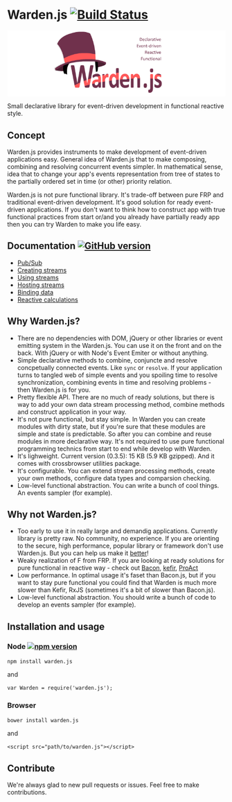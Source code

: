 # Warden.js [![Build Status](https://travis-ci.org/zefirka/Warden.js.svg?branch=master)](https://travis-ci.org/zefirka/Warden.js) 

<img src="./src/warden.png" align="center" width="728" style='display: block; z-index: 32323; position: relative;'/>

Small declarative library for event-driven development in functional reactive style.

## Concept

Warden.js provides instruments to make development of event-driven applications easy. General idea of Warden.js that to make composing, combining and resolving concurrent events simpler. In mathematical sense, idea that to change your app's events representation from tree of states to the partially ordered set in time (or other) priority relation.

Warden.js is not pure functional library. It's trade-off between pure FRP and traditional event-driven development. It's good solution for ready event-driven applications. If you don't want to think how to construct app with true functional practices from start or/and you already have partially ready app then you can try Warden to make you life easy.

## Documentation [![GitHub version](https://badge.fury.io/gh/zefirka%2Fwarden.js.svg)](http://badge.fury.io/gh/zefirka%2Fwarden.js)
  - [Pub/Sub](https://github.com/zefirka/Warden.js/blob/master/docs/Extend.md)
  - [Creating streams](https://github.com/zefirka/Warden.js/blob/master/docs/Streams.md)
  - [Using streams](https://github.com/zefirka/Warden.js/blob/master/docs/Stream.md)
  - [Hosting streams](https://github.com/zefirka/Warden.js/blob/master/docs/Host.md)
  - [Binding data](https://github.com/zefirka/Warden.js/blob/master/docs/Bind.md)
  - [Reactive calculations](https://github.com/zefirka/Warden.js/blob/master/docs/Formulas.md)

## Why Warden.js?

 - There are no dependencies with DOM, jQuery or other libraries or event emitting system in the Warden.js. You can use it on the front and on the back. With jQuery or with Node's Event Emiter or without anything.
 - Simple declarative methods to combine, conjuncte and resolve concpetually connected events. Like `sync` or `resolve`. If your application turns to tangled web of simple events and you spoiling time to resolve synchronization, combining events in time and resolving problems - then Warden.js is for you.
 - Pretty flexible API. There are no much of ready solutions, but there is way to add your own data stream processing method, combine methods and construct application in your way.
 - It's not pure functional, but stay simple. In Warden you can create modules with dirty state, but if you're sure that these modules are simple and state is predictable. So after you can combine and reuse modules in more declarative way. It's not required to use pure functional programming technics from start to end while develop with Warden.
 - It's lighweight. Current version (0.3.5): 15 KB (5.9 KB gzipped). And it comes with crossbrowser utilities package.
 - It's configurable. You can extend stream processing methods, create your own methods, configure data types and comparsion checking.
 - Low-level functional abstraction. You can write a bunch of cool things. An events sampler (for example).

## Why not Warden.js?

  - Too early to use it in really large and demandig applications. Currently library is pretty raw. No community, no experience. If you are orienting to the secure, high performance, popular library or framework don't use Warden.js. But you can help us make it [better](https://github.com/zefirka/Warden.js/issues)!
  - Weaky realization of F from FRP. If you are looking at ready solutions for pure functional in reactive way - check out [Bacon](https://github.com/baconjs/baconjs),  [kefir](https://github.com/pozadi/kefir), [ProAct](https://github.com/proactjs/proactjs)
  - Low performance. In optimal usage it's faset than Bacon.js, but if you want to stay pure functional you could find that Warden is much more slower than Kefir, RxJS (sometimes it's a bit of slower than Bacon.js). 
  - Low-level functional abstraction. You should write a bunch of code to develop an events sampler (for example).

## Installation and usage

### Node [![npm version](https://badge.fury.io/js/warden.js.png)](http://badge.fury.io/js/warden.js)
    npm install warden.js

and

    var Warden = require('warden.js');

### Browser
    bower install warden.js

and

    <script src="path/to/warden.js"></script>

## Contribute
We're always glad to new pull requests or issues. Feel free to make contributions.
